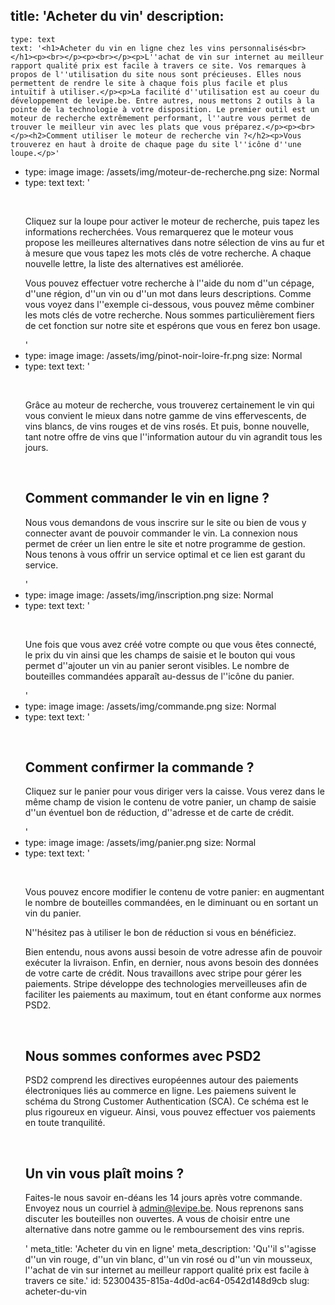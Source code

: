title: 'Acheter du vin'
description:
  -
    type: text
    text: '<h1>Acheter du vin en ligne chez les vins personnalisés<br></h1><p><br></p><p><br></p><p>L''achat de vin sur internet au meilleur rapport qualité prix est facile à travers ce site. Vos remarques à propos de l''utilisation du site nous sont précieuses. Elles nous permettent de rendre le site à chaque fois plus facile et plus intuïtif à utiliser.</p><p>La facilité d''utilisation est au coeur du développement de levipe.be. Entre autres, nous mettons 2 outils à la pointe de la technologie à votre disposition. Le premier outil est un moteur de recherche extrêmement performant, l''autre vous permet de trouver le meilleur vin avec les plats que vous préparez.</p><p><br></p><h2>Comment utiliser le moteur de recherche vin ?</h2><p>Vous trouverez en haut à droite de chaque page du site l''icône d''une loupe.</p>'
  -
    type: image
    image: /assets/img/moteur-de-recherche.png
    size: Normal
  -
    type: text
    text: '<p><br></p><p>Cliquez sur la loupe pour activer le moteur de recherche, puis tapez les informations recherchées. Vous remarquerez que le moteur vous propose les meilleures alternatives dans notre sélection de vins au fur et à mesure que vous tapez les mots clés de votre recherche. A chaque nouvelle lettre, la liste des alternatives est améliorée.</p><p>Vous pouvez effectuer votre recherche à l''aide du nom d''un cépage, d''une région, d''un vin ou d''un mot dans leurs descriptions. Comme vous voyez dans l''exemple ci-dessous, vous pouvez même combiner les mots clés de votre recherche. Nous sommes particulièrement fiers de cet fonction sur notre site et espérons que vous en ferez bon usage.</p>'
  -
    type: image
    image: /assets/img/pinot-noir-loire-fr.png
    size: Normal
  -
    type: text
    text: '<p><br></p><p>Grâce au moteur de recherche, vous trouverez certainement le vin qui vous convient le mieux dans notre gamme de vins effervescents, de vins blancs, de vins rouges et de vins rosés. Et puis, bonne nouvelle, tant notre offre de vins que l''information autour du vin agrandit tous les jours.&nbsp;</p><p><br></p><h2>Comment commander le vin en ligne ?</h2><p>Nous vous demandons de vous inscrire sur le site ou bien de vous y connecter avant de pouvoir commander le vin. La connexion nous permet de créer un lien entre le site et notre programme de gestion. Nous tenons à vous offrir un service optimal et ce lien est garant du service.</p>'
  -
    type: image
    image: /assets/img/inscription.png
    size: Normal
  -
    type: text
    text: '<p><br></p><p>Une fois que vous avez créé votre compte ou que vous êtes connecté, le prix du vin ainsi que les champs de saisie et le bouton qui vous permet d''ajouter un vin au panier seront visibles. Le nombre de bouteilles commandées apparaît au-dessus de l''icône du panier.</p>'
  -
    type: image
    image: /assets/img/commande.png
    size: Normal
  -
    type: text
    text: '<p><br></p><h2>Comment confirmer la commande ?</h2><p>Cliquez sur le panier pour vous diriger vers la caisse. Vous verez dans le même champ de vision le contenu de votre panier, un champ de saisie d''un éventuel bon de réduction, d''adresse et de carte de crédit.</p>'
  -
    type: image
    image: /assets/img/panier.png
    size: Normal
  -
    type: text
    text: '<p><br></p><p>Vous pouvez encore modifier le contenu de votre panier: en augmentant le nombre de bouteilles commandées, en le diminuant ou en sortant un vin du panier.</p><p>N''hésitez pas à utiliser le bon de réduction si vous en bénéficiez.</p><p>Bien entendu, nous avons aussi besoin de votre adresse afin de pouvoir exécuter la livraison. Enfin, en dernier, nous avons besoin des données de votre carte de crédit. Nous travaillons avec stripe pour gérer les paiements. Stripe développe des technologies merveilleuses afin de faciliter les paiements au maximum, tout en étant conforme aux normes PSD2.</p><p><br></p><h2>Nous sommes conformes avec PSD2</h2><p>PSD2 comprend les directives européennes autour des paiements électroniques liés au commerce en ligne. Les paiemens suivent le schéma du Strong Customer Authentication (SCA). Ce schéma est le plus rigoureux en vigueur. Ainsi, vous pouvez effectuer vos paiements en toute tranquilité.</p><p><br></p><h2>Un vin vous plaît moins ?</h2><p>Faites-le nous savoir en-déans les 14 jours après votre commande. Envoyez nous un courriel à admin@levipe.be. Nous reprenons sans discuter les bouteilles non ouvertes. A vous de choisir entre une alternative dans notre gamme ou le remboursement des vins repris.</p>'
meta_title: 'Acheter du vin en ligne'
meta_description: 'Qu''il s''agisse d''un vin rouge, d''un vin blanc, d''un vin rosé ou d''un vin mousseux, l''achat de vin sur internet au meilleur rapport qualité prix est facile à travers ce site.'
id: 52300435-815a-4d0d-ac64-0542d148d9cb
slug: acheter-du-vin
